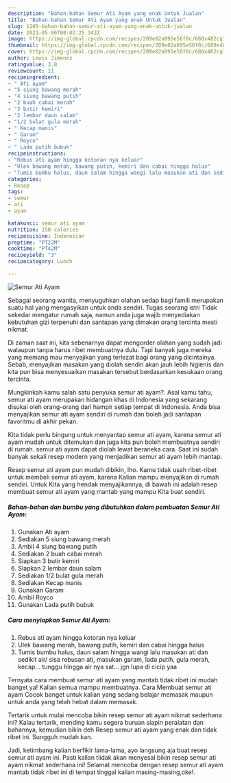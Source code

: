 ```yaml
---
description: "Bahan-bahan Semur Ati Ayam yang enak Untuk Jualan"
title: "Bahan-bahan Semur Ati Ayam yang enak Untuk Jualan"
slug: 1205-bahan-bahan-semur-ati-ayam-yang-enak-untuk-jualan
date: 2021-05-06T00:02:25.342Z
image: https://img-global.cpcdn.com/recipes/209e82a895e56f0c/680x482cq70/semur-ati-ayam-foto-resep-utama.jpg
thumbnail: https://img-global.cpcdn.com/recipes/209e82a895e56f0c/680x482cq70/semur-ati-ayam-foto-resep-utama.jpg
cover: https://img-global.cpcdn.com/recipes/209e82a895e56f0c/680x482cq70/semur-ati-ayam-foto-resep-utama.jpg
author: Lewis Jimenez
ratingvalue: 3.8
reviewcount: 11
recipeingredient:
- " Ati ayam"
- "5 siung bawang merah"
- "4 siung bawang putih"
- "2 buah cabai merah"
- "3 butir kemiri"
- "2 lembar daun salam"
- "1/2 bulat gula merah"
- " Kecap manis"
- " Garam"
- " Royco"
- " Lada putih bubuk"
recipeinstructions:
- "Rebus ati ayam hingga kotoran nya keluar"
- "Ulek bawang merah, bawang putih, kemiri dan cabai hingga halus"
- "Tumis bumbu halus, daun salam hingga wangi lalu masukan ati dan sedikit air/ sisa rebusan ati, masukan garam, lada putih, gula merah, kecap... tunggu hingga air nya sat... jgn lupa di cicip yaa"
categories:
- Resep
tags:
- semur
- ati
- ayam

katakunci: semur ati ayam 
nutrition: 150 calories
recipecuisine: Indonesian
preptime: "PT22M"
cooktime: "PT42M"
recipeyield: "3"
recipecategory: Lunch

---
```



![Semur Ati Ayam](https://img-global.cpcdn.com/recipes/209e82a895e56f0c/680x482cq70/semur-ati-ayam-foto-resep-utama.jpg)

Sebagai seorang wanita, menyuguhkan olahan sedap bagi famili merupakan suatu hal yang mengasyikan untuk anda sendiri. Tugas seorang istri Tidak sekedar mengatur rumah saja, namun anda juga wajib menyediakan kebutuhan gizi terpenuhi dan santapan yang dimakan orang tercinta mesti nikmat.

Di zaman  saat ini, kita sebenarnya dapat mengorder olahan yang sudah jadi walaupun tanpa harus ribet membuatnya dulu. Tapi banyak juga mereka yang memang mau menyajikan yang terlezat bagi orang yang dicintainya. Sebab, menyajikan masakan yang diolah sendiri akan jauh lebih higienis dan kita pun bisa menyesuaikan masakan tersebut berdasarkan kesukaan orang tercinta. 



Mungkinkah kamu salah satu penyuka semur ati ayam?. Asal kamu tahu, semur ati ayam merupakan hidangan khas di Indonesia yang sekarang disukai oleh orang-orang dari hampir setiap tempat di Indonesia. Anda bisa menyajikan semur ati ayam sendiri di rumah dan boleh jadi santapan favoritmu di akhir pekan.

Kita tidak perlu bingung untuk menyantap semur ati ayam, karena semur ati ayam mudah untuk ditemukan dan juga kita pun boleh membuatnya sendiri di rumah. semur ati ayam dapat diolah lewat beraneka cara. Saat ini sudah banyak sekali resep modern yang menjadikan semur ati ayam lebih mantap.

Resep semur ati ayam pun mudah dibikin, lho. Kamu tidak usah ribet-ribet untuk membeli semur ati ayam, karena Kalian mampu menyajikan di rumah sendiri. Untuk Kita yang hendak menyajikannya, di bawah ini adalah resep membuat semur ati ayam yang mantab yang mampu Kita buat sendiri.

<!--inarticleads1-->

##### Bahan-bahan dan bumbu yang dibutuhkan dalam pembuatan Semur Ati Ayam:

1. Gunakan  Ati ayam
1. Sediakan 5 siung bawang merah
1. Ambil 4 siung bawang putih
1. Sediakan 2 buah cabai merah
1. Siapkan 3 butir kemiri
1. Siapkan 2 lembar daun salam
1. Sediakan 1/2 bulat gula merah
1. Sediakan  Kecap manis
1. Gunakan  Garam
1. Ambil  Royco
1. Gunakan  Lada putih bubuk




<!--inarticleads2-->

##### Cara menyiapkan Semur Ati Ayam:

1. Rebus ati ayam hingga kotoran nya keluar
1. Ulek bawang merah, bawang putih, kemiri dan cabai hingga halus
1. Tumis bumbu halus, daun salam hingga wangi lalu masukan ati dan sedikit air/ sisa rebusan ati, masukan garam, lada putih, gula merah, kecap... tunggu hingga air nya sat... jgn lupa di cicip yaa




Ternyata cara membuat semur ati ayam yang mantab tidak ribet ini mudah banget ya! Kalian semua mampu membuatnya. Cara Membuat semur ati ayam Cocok banget untuk kalian yang sedang belajar memasak maupun untuk anda yang telah hebat dalam memasak.

Tertarik untuk mulai mencoba bikin resep semur ati ayam nikmat sederhana ini? Kalau tertarik, mending kamu segera buruan siapin peralatan dan bahannya, kemudian bikin deh Resep semur ati ayam yang enak dan tidak ribet ini. Sungguh mudah kan. 

Jadi, ketimbang kalian berfikir lama-lama, ayo langsung aja buat resep semur ati ayam ini. Pasti kalian tiidak akan menyesal bikin resep semur ati ayam nikmat sederhana ini! Selamat mencoba dengan resep semur ati ayam mantab tidak ribet ini di tempat tinggal kalian masing-masing,oke!.

